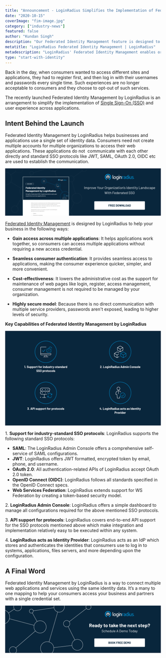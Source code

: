 ```yaml
---
title: "Announcement - LoginRadius Simplifies the Implementation of Federated SSO With Federated Identity Management"
date: "2020-10-15"
coverImage: "fim-image.jpg"
category: ["industry-news"]
featured: false 
author: "Kundan Singh"
description: "Our Federated Identity Management feature is designed to simplify the implementation of Federated SSO, so consumers now do not need to create multiple accounts for multiple organisations to access their web applications."
metatitle: "LoginRadius Federated Identity Management | LoginRadius"
metadescription: "LoginRadius' Federated Identity Management enables organisations and applications to use a common collection of identity details."
type: "start-with-identity"
---
```



Back in the day, when consumers wanted to access different sites and applications, they had to register first, and then log in with their usernames and passwords every single time. Such experiences are no longer acceptable to consumers and they choose to opt-out of such services.

The recently launched Federated Identity Management by LoginRadius is an arrangement to simplify the implementation of [Single Sign-On (SSO)](https://www.loginradius.com/single-sign-on/) and user experience across applications. 

## Intent Behind the Launch

Federated Identity Management by LoginRadius helps businesses and applications use a single set of identity data. Consumers need not create multiple accounts for multiple organizations to access their web applications. These applications do not  communicate with each other directly and standard SSO protocols like JWT, SAML, OAuth 2.0, OIDC etc are used to establish the communication.

[![Federated Identity Management](DS-Product-Federated-Identity-Management-1.png)](https://www.loginradius.com/resource/federated-identity-management-datasheet)

[Federated Identity Management](https://www.loginradius.com/federated-sso/) is designed by LoginRadius to help your business in the following ways: 

- **Gain access across multiple applications**: It helps applications work together, so consumers can access multiple applications without requiring a new access credential.

- **Seamless consumer authentication**: It provides seamless access to applications, making the consumer experience quicker, simpler, and more convenient. 

- **Cost-effectiveness**: It lowers the administrative cost as the support for maintenance of web pages like login, register, access management, consumer management is not required to be managed by your organization.

- **Highly secure model**: Because there is no direct communication with multiple service providers, passwords aren't exposed, leading to higher levels of security.

**Key Capabilities of Federated Identity Management by LoginRadius**

![Federated Identity Management Features](image-2.png)

1\. **Support for industry-standard SSO protocols**: LoginRadius supports the following standard SSO protocols: 

- **SAML**: The LoginRadius Admin Console offers a comprehensive self-service of SAML configurations. 
- **JWT**: LoginRadius offers JWT formatted, encrypted token by email, phone, and username.
- **OAuth 2.0**: All authentication-related APIs of LoginRadius accept OAuth 2.0 token.
- **OpenID Connect (OIDC)**: LoginRadius follows all standards specified in the OpenID Connect specs.
- **Web Services Federation**: LoginRadius extends support for WS Federation by creating a token-based security model. 

2\. **LoginRadius Admin Console**: LoginRadius offers a simple dashboard to manage all configurations required for the above mentioned SSO protocols.

3\. **API support for protocols**: LoginRadius covers end-to-end API support for the SSO protocols mentioned above which make integration and implementation relatively easy to be executed within any system.

4\. **LoginRadius acts as Identity Provider**: LoginRadius acts as an IdP which stores and authenticates the identities that consumers use to log in to systems, applications, files servers, and more depending upon the configuration.

## A Final Word

Federated Identity Management by LoginRadius is a way to connect multiple web applications and services using the same identity data. It’s a many to one mapping to help your consumers access your business and partners with a single credential set.   

[![LoginRadius Book a Demo](Book-a-demo.png)](https://www.loginradius.com/book-a-demo/)
